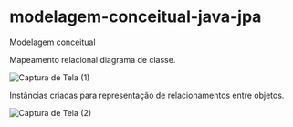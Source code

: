 # modelagem-conceitual-java-jpa
Modelagem conceitual 

Mapeamento relacional diagrama de classe.

![Captura de Tela (1)](https://user-images.githubusercontent.com/37745533/169355474-4b864179-42c5-4aa9-9a8e-f180a2e46e3d.png)


Instâncias criadas para representação de relacionamentos entre objetos.


![Captura de Tela (2)](https://user-images.githubusercontent.com/37745533/169355521-c58e1b71-76a6-454e-9caa-86540fb0ed7a.png)
